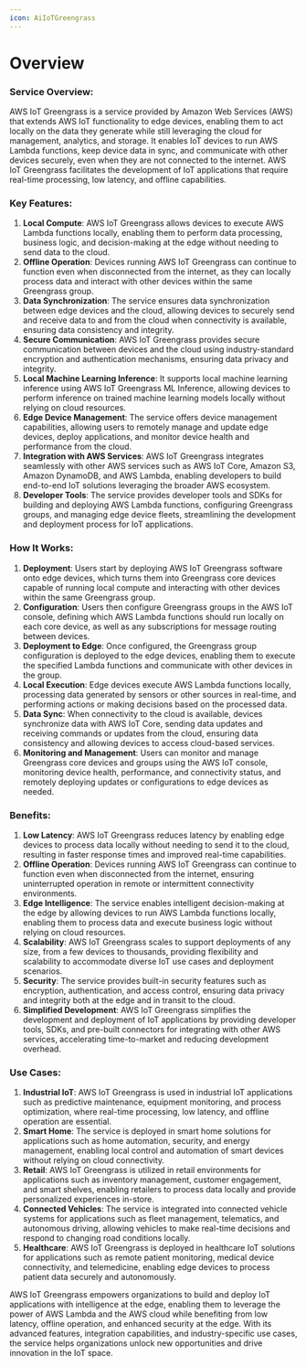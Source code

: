 ```yaml
---
icon: AiIoTGreengrass
---
```

# Overview

### Service Overview:
AWS IoT Greengrass is a service provided by Amazon Web Services (AWS) that extends AWS IoT functionality to edge devices, enabling them to act locally on the data they generate while still leveraging the cloud for management, analytics, and storage. It enables IoT devices to run AWS Lambda functions, keep device data in sync, and communicate with other devices securely, even when they are not connected to the internet. AWS IoT Greengrass facilitates the development of IoT applications that require real-time processing, low latency, and offline capabilities.

### Key Features:
1. **Local Compute**: AWS IoT Greengrass allows devices to execute AWS Lambda functions locally, enabling them to perform data processing, business logic, and decision-making at the edge without needing to send data to the cloud.
2. **Offline Operation**: Devices running AWS IoT Greengrass can continue to function even when disconnected from the internet, as they can locally process data and interact with other devices within the same Greengrass group.
3. **Data Synchronization**: The service ensures data synchronization between edge devices and the cloud, allowing devices to securely send and receive data to and from the cloud when connectivity is available, ensuring data consistency and integrity.
4. **Secure Communication**: AWS IoT Greengrass provides secure communication between devices and the cloud using industry-standard encryption and authentication mechanisms, ensuring data privacy and integrity.
5. **Local Machine Learning Inference**: It supports local machine learning inference using AWS IoT Greengrass ML Inference, allowing devices to perform inference on trained machine learning models locally without relying on cloud resources.
6. **Edge Device Management**: The service offers device management capabilities, allowing users to remotely manage and update edge devices, deploy applications, and monitor device health and performance from the cloud.
7. **Integration with AWS Services**: AWS IoT Greengrass integrates seamlessly with other AWS services such as AWS IoT Core, Amazon S3, Amazon DynamoDB, and AWS Lambda, enabling developers to build end-to-end IoT solutions leveraging the broader AWS ecosystem.
8. **Developer Tools**: The service provides developer tools and SDKs for building and deploying AWS Lambda functions, configuring Greengrass groups, and managing edge device fleets, streamlining the development and deployment process for IoT applications.

### How It Works:
1. **Deployment**: Users start by deploying AWS IoT Greengrass software onto edge devices, which turns them into Greengrass core devices capable of running local compute and interacting with other devices within the same Greengrass group.
2. **Configuration**: Users then configure Greengrass groups in the AWS IoT console, defining which AWS Lambda functions should run locally on each core device, as well as any subscriptions for message routing between devices.
3. **Deployment to Edge**: Once configured, the Greengrass group configuration is deployed to the edge devices, enabling them to execute the specified Lambda functions and communicate with other devices in the group.
4. **Local Execution**: Edge devices execute AWS Lambda functions locally, processing data generated by sensors or other sources in real-time, and performing actions or making decisions based on the processed data.
5. **Data Sync**: When connectivity to the cloud is available, devices synchronize data with AWS IoT Core, sending data updates and receiving commands or updates from the cloud, ensuring data consistency and allowing devices to access cloud-based services.
6. **Monitoring and Management**: Users can monitor and manage Greengrass core devices and groups using the AWS IoT console, monitoring device health, performance, and connectivity status, and remotely deploying updates or configurations to edge devices as needed.

### Benefits:
1. **Low Latency**: AWS IoT Greengrass reduces latency by enabling edge devices to process data locally without needing to send it to the cloud, resulting in faster response times and improved real-time capabilities.
2. **Offline Operation**: Devices running AWS IoT Greengrass can continue to function even when disconnected from the internet, ensuring uninterrupted operation in remote or intermittent connectivity environments.
3. **Edge Intelligence**: The service enables intelligent decision-making at the edge by allowing devices to run AWS Lambda functions locally, enabling them to process data and execute business logic without relying on cloud resources.
4. **Scalability**: AWS IoT Greengrass scales to support deployments of any size, from a few devices to thousands, providing flexibility and scalability to accommodate diverse IoT use cases and deployment scenarios.
5. **Security**: The service provides built-in security features such as encryption, authentication, and access control, ensuring data privacy and integrity both at the edge and in transit to the cloud.
6. **Simplified Development**: AWS IoT Greengrass simplifies the development and deployment of IoT applications by providing developer tools, SDKs, and pre-built connectors for integrating with other AWS services, accelerating time-to-market and reducing development overhead.

### Use Cases:
1. **Industrial IoT**: AWS IoT Greengrass is used in industrial IoT applications such as predictive maintenance, equipment monitoring, and process optimization, where real-time processing, low latency, and offline operation are essential.
2. **Smart Home**: The service is deployed in smart home solutions for applications such as home automation, security, and energy management, enabling local control and automation of smart devices without relying on cloud connectivity.
3. **Retail**: AWS IoT Greengrass is utilized in retail environments for applications such as inventory management, customer engagement, and smart shelves, enabling retailers to process data locally and provide personalized experiences in-store.
4. **Connected Vehicles**: The service is integrated into connected vehicle systems for applications such as fleet management, telematics, and autonomous driving, allowing vehicles to make real-time decisions and respond to changing road conditions locally.
5. **Healthcare**: AWS IoT Greengrass is deployed in healthcare IoT solutions for applications such as remote patient monitoring, medical device connectivity, and telemedicine, enabling edge devices to process patient data securely and autonomously.

AWS IoT Greengrass empowers organizations to build and deploy IoT applications with intelligence at the edge, enabling them to leverage the power of AWS Lambda and the AWS cloud while benefiting from low latency, offline operation, and enhanced security at the edge. With its advanced features, integration capabilities, and industry-specific use cases, the service helps organizations unlock new opportunities and drive innovation in the IoT space.

